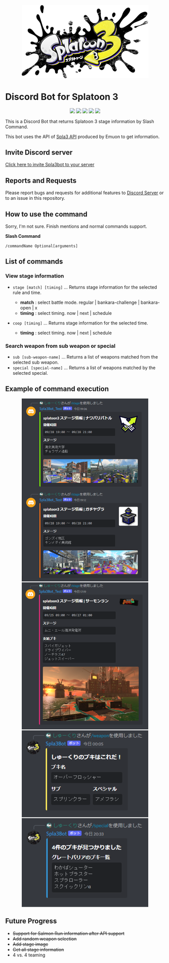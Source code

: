 <div align="center"><img src="../docs/img/logo.png" width="400"/></div>

# Discord Bot for Splatoon 3
<p align="center">
  <a href="//github.com/syu-kuri/Spla3bot/releases"><img src="https://img.shields.io/github/v/release/syu-kuri/Spla3bot"></a>
  <a href="//github.com/syu-kuri/Spla3bot/issues"><img src="https://img.shields.io/github/issues-raw/syu-kuri/Spla3bot"></a>
  <a href="//github.com/syu-kuri/Spla3bot/releases"><img src="https://img.shields.io/github/downloads/syu-kuri/Spla3bot/total"></a>
  <a href="//github.com/syu-kuri/Spla3bot/commits/main"><img src="https://img.shields.io/github/last-commit/syu-kuri/Spla3bot"></a>
  <a href="//github.com/syu-kuri/Spla3bot"><img src="https://img.shields.io/github/languages/code-size/syu-kuri/Spla3bot"></a>
</p>


This is a Discord Bot that returns Splatoon 3 stage information by Slash Command.

This bot uses the API of [Spla3 API](https://spla3.yuu26.com/) produced by Emuon to get information.

## Invite Discord server
[Click here to invite Spla3bot to your server](https://discord.com/api/oauth2/authorize?client_id=1020415520337576066&permissions=2147503104&scope=bot%20applications.commands)

## Reports and Requests
Please report bugs and requests for additional features to [Discord Server](https://discord.gg/zwbvUPTZHc) or to an issue in this repository.


## How to use the command
Sorry, I'm not sure. Finish mentions and normal commands support.

**Slash Command**
```
/commandName Optional[arguments]
```

## List of commands
### View stage information
* `stage [match] [timing]` ... Returns stage information for the selected rule and time.
  * **match** : select battle mode. regular | bankara-challenge | bankara-open | x
  * **timing** : select timing. now | next | schedule

* `coop [timing]` ... Returns stage information for the selected time.
  * **timing** : select timing. now | next | schedule

### Search weapon from sub weapon or special
* `sub [sub-weapon-name]` ... Returns a list of weapons matched from the selected sub weapon.
* `special [special-name]` ... Returns a list of weapons matched by the selected special.


## Example of command execution
<div align="center">
  <img src="../docs/img/example5.png" width="400"/>
  <img src="../docs/img/example2.png" width="400"/>
  <img src="../docs/img/example3.png" width="400"/>
  <img src="../docs/img/example4.png" width="400"/>
</div>

## Future Progress
* ~~Support for Salmon Run information after API support~~
* ~~Add random weapon selection~~
* ~~Add stage image~~
* ~~Get all stage information~~
* 4 vs. 4 teaming
